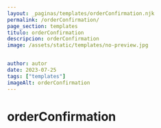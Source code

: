 ```yaml
---
layout: _paginas/templates/orderConfirmation.njk
permalink: /orderConfirmation/
page_section: templates
titulo: orderConfirmation
descripcion: orderConfirmation
image: /assets/static/templates/no-preview.jpg


author: autor
date: 2023-07-25
tags: ["templates"]
imageAlt: orderConfirmation
---
```


# orderConfirmation
